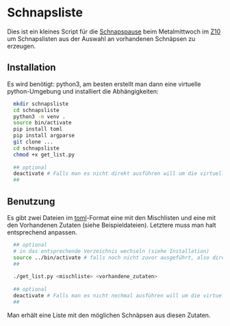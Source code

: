 # Schnapsliste

Dies ist ein kleines Script für die [Schnapspause](http://schnapspause.info/) beim Metalmittwoch im [Z10](https://z10.info/) um Schnapslisten aus der Auswahl an vorhandenen Schnäpsen zu erzeugen.

## Installation
Es wird benötigt: python3, am besten erstellt man dann eine virtuelle python-Umgebung und installiert die Abhängigkeiten:
```bash
  mkdir schnapsliste
  cd schnapsliste
  python3 -m venv .
  source bin/activate
  pip install toml
  pip install argparse
  git clone ...
  cd schnapsliste
  chmod +x get_list.py
  
  ## optional
  deactivate # Falls man es nicht direkt ausführen will um die virtuelle python-Umgebung wieder zu verlassen
  ##
```

## Benutzung
Es gibt zwei Dateien im [toml](https://toml.io/en/)-Format eine mit den Mischlisten und eine mit den Vorhandenen Zutaten (siehe Beispieldateien).
Letztere muss man halt entsprechend anpassen.

```bash
  ## optional
  # in das entsprechende Verzeichnis wechseln (siehe Installation)
  source ../bin/activate # falls noch nicht zuvor ausgeführt, also direkt nach der Installation ist es nicht nötig
  ##
  
  ./get_list.py <mischliste> <vorhandene_zutaten>
  
  ## optional
  deactivate # Falls man es nicht nochmal ausführen will um die virtuelle python-Umgebung wieder zu verlassen
  ##
```
Man erhält eine Liste mit den möglichen Schnäpsen aus diesen Zutaten.
